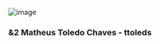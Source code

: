 ![image](https://github.com/toledss/toledss/assets/172844210/cac5a009-00de-4899-ad2d-17a773770517a)
### &2 Matheus Toledo Chaves - ttoleds
